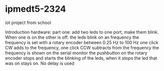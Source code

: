 # ipmedt5-2324
 iot project from school

 Introduction hardware:
part one:
    add two leds to one port, make them blink. When one is on the other is off.
    the leds blink on an frequency
    the frequency is set with a rotary encoder between 0.25 Hz to 100 Hz
    one click CW adds to the frequency, one click CCW subtracts from the frequency
    the frequency is shown on the serial monitor
    the pushbutton on the rotary encoder stops and starts the blinking of the leds, when it stops the led that was on stays on.
    No delay is used


